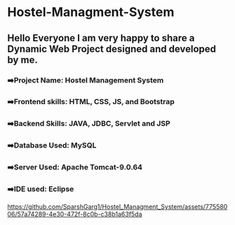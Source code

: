 # Hostel-Managment-System

## Hello Everyone I am very happy to share a Dynamic Web Project designed and developed by me.
### ➡️Project Name: Hostel Management System
### ➡️Frontend skills: HTML, CSS, JS, and Bootstrap
### ➡️Backend Skills: JAVA, JDBC, Servlet and JSP
### ➡️Database Used: MySQL
### ➡️Server Used: Apache Tomcat-9.0.64
### ➡️IDE used: Eclipse




https://github.com/SparshGarg1/Hostel_Managment_System/assets/77558006/57a74289-4e30-472f-8c0b-c38b1a63f5da

